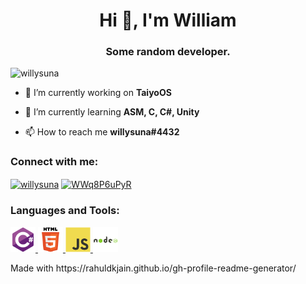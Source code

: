<h1 align="center">Hi 👋, I'm William</h1>
<h3 align="center">Some random developer.</h3>

<p align="left"> <img src="https://komarev.com/ghpvc/?username=willysuna&label=Profile%20views&color=0e75b6&style=flat" alt="willysuna" /> </p>

- 🔭 I’m currently working on **TaiyoOS**

- 🌱 I’m currently learning **ASM, C, C#, Unity**

- 📫 How to reach me **willysuna#4432**

<h3 align="left">Connect with me:</h3>
<p align="left">
<a href="https://www.youtube.com/c/willysuna" target="blank"><img align="center" src="https://raw.githubusercontent.com/rahuldkjain/github-profile-readme-generator/master/src/images/icons/Social/youtube.svg" alt="willysuna" height="30" width="40" /></a>
<a href="https://discord.gg/WWq8P6uPyR" target="blank"><img align="center" src="https://raw.githubusercontent.com/rahuldkjain/github-profile-readme-generator/master/src/images/icons/Social/discord.svg" alt="WWq8P6uPyR" height="30" width="40" /></a>
</p>

<h3 align="left">Languages and Tools:</h3>
<p align="left"> <a href="https://www.w3schools.com/cs/" target="_blank" rel="noreferrer"> <img src="https://raw.githubusercontent.com/devicons/devicon/master/icons/csharp/csharp-original.svg" alt="csharp" width="40" height="40"/> </a> <a href="https://www.w3.org/html/" target="_blank" rel="noreferrer"> <img src="https://raw.githubusercontent.com/devicons/devicon/master/icons/html5/html5-original-wordmark.svg" alt="html5" width="40" height="40"/> </a> <a href="https://developer.mozilla.org/en-US/docs/Web/JavaScript" target="_blank" rel="noreferrer"> <img src="https://raw.githubusercontent.com/devicons/devicon/master/icons/javascript/javascript-original.svg" alt="javascript" width="40" height="40"/> </a> <a href="https://nodejs.org" target="_blank" rel="noreferrer"> <img src="https://raw.githubusercontent.com/devicons/devicon/master/icons/nodejs/nodejs-original-wordmark.svg" alt="nodejs" width="40" height="40"/> </a> </p>
Made with https://rahuldkjain.github.io/gh-profile-readme-generator/
